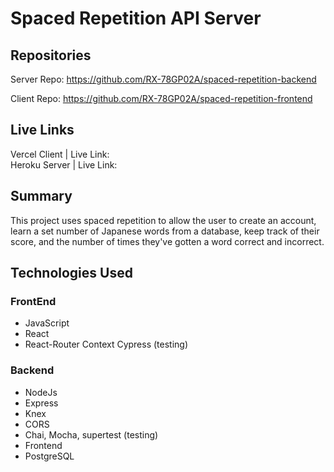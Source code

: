 # Spaced Repetition API Server

## Repositories
Server Repo: https://github.com/RX-78GP02A/spaced-repetition-backend 

Client Repo: https://github.com/RX-78GP02A/spaced-repetition-frontend

## Live Links
Vercel Client | Live Link:  
Heroku Server | Live Link: 

## Summary
This project uses spaced repetition to allow the user to create an account, learn a set number of Japanese words from a database, keep track of their score, and the number of times they've gotten a word correct and incorrect.

## Technologies Used

### FrontEnd
- JavaScript
- React
- React-Router
Context
Cypress (testing)

### Backend
- NodeJs
- Express
- Knex
- CORS
- Chai, Mocha, supertest (testing)
- Frontend
- PostgreSQL
